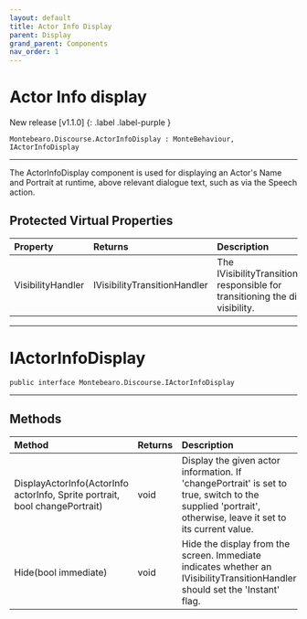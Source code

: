 ```yaml
---
layout: default
title: Actor Info Display
parent: Display
grand_parent: Components
nav_order: 1
---
```


# Actor Info display

New release [v1.1.0]
{: .label .label-purple }

```
Montebearo.Discourse.ActorInfoDisplay : MonteBehaviour, IActorInfoDisplay
```

---

The ActorInfoDisplay component is used for displaying an Actor's Name and Portrait at runtime, above relevant dialogue text, such as via the Speech action.


## Protected Virtual Properties

| Property | Returns | Description |
|:---------|:--------|:------------|
| VisibilityHandler | IVisibilityTransitionHandler | The IVisibilityTransitionHandler responsible for transitioning the display's visibility. |

---

# IActorInfoDisplay

```
public interface Montebearo.Discourse.IActorInfoDisplay
```
---

## Methods

| Method | Returns | Description |
|:-------|:--------|:------------|
| DisplayActorInfo(ActorInfo actorInfo, Sprite portrait, bool changePortrait) | void | Display the given actor information. If 'changePortrait' is set to true, switch to the supplied 'portrait', otherwise, leave it set to its current value. |
| Hide(bool immediate) | void | Hide the display from the screen. Immediate indicates whether an IVisibilityTransitionHandler should set the 'Instant' flag. |

